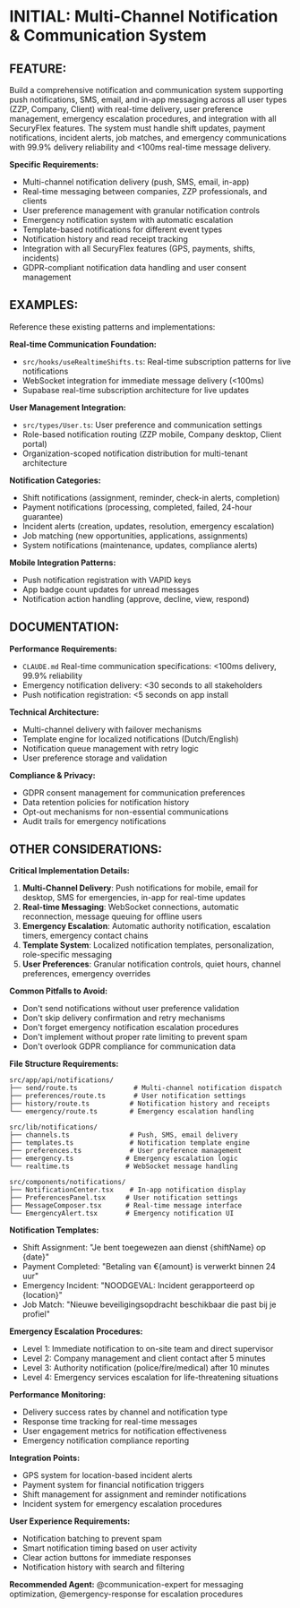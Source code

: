 # INITIAL: Multi-Channel Notification & Communication System

## FEATURE:
Build a comprehensive notification and communication system supporting push notifications, SMS, email, and in-app messaging across all user types (ZZP, Company, Client) with real-time delivery, user preference management, emergency escalation procedures, and integration with all SecuryFlex features. The system must handle shift updates, payment notifications, incident alerts, job matches, and emergency communications with 99.9% delivery reliability and <100ms real-time message delivery.

**Specific Requirements:**
- Multi-channel notification delivery (push, SMS, email, in-app)
- Real-time messaging between companies, ZZP professionals, and clients
- User preference management with granular notification controls
- Emergency notification system with automatic escalation
- Template-based notifications for different event types
- Notification history and read receipt tracking
- Integration with all SecuryFlex features (GPS, payments, shifts, incidents)
- GDPR-compliant notification data handling and user consent management

## EXAMPLES:
Reference these existing patterns and implementations:

**Real-time Communication Foundation:**
- `src/hooks/useRealtimeShifts.ts`: Real-time subscription patterns for live notifications
- WebSocket integration for immediate message delivery (<100ms)
- Supabase real-time subscription architecture for live updates

**User Management Integration:**
- `src/types/User.ts`: User preference and communication settings
- Role-based notification routing (ZZP mobile, Company desktop, Client portal)
- Organization-scoped notification distribution for multi-tenant architecture

**Notification Categories:**
- Shift notifications (assignment, reminder, check-in alerts, completion)
- Payment notifications (processing, completed, failed, 24-hour guarantee)
- Incident alerts (creation, updates, resolution, emergency escalation)
- Job matching (new opportunities, applications, assignments)
- System notifications (maintenance, updates, compliance alerts)

**Mobile Integration Patterns:**
- Push notification registration with VAPID keys
- App badge count updates for unread messages
- Notification action handling (approve, decline, view, respond)

## DOCUMENTATION:
**Performance Requirements:**
- `CLAUDE.md` Real-time communication specifications: <100ms delivery, 99.9% reliability
- Emergency notification delivery: <30 seconds to all stakeholders
- Push notification registration: <5 seconds on app install

**Technical Architecture:**
- Multi-channel delivery with failover mechanisms
- Template engine for localized notifications (Dutch/English)
- Notification queue management with retry logic
- User preference storage and validation

**Compliance & Privacy:**
- GDPR consent management for communication preferences
- Data retention policies for notification history
- Opt-out mechanisms for non-essential communications
- Audit trails for emergency notifications

## OTHER CONSIDERATIONS:

**Critical Implementation Details:**
1. **Multi-Channel Delivery**: Push notifications for mobile, email for desktop, SMS for emergencies, in-app for real-time updates
2. **Real-time Messaging**: WebSocket connections, automatic reconnection, message queuing for offline users
3. **Emergency Escalation**: Automatic authority notification, escalation timers, emergency contact chains
4. **Template System**: Localized notification templates, personalization, role-specific messaging
5. **User Preferences**: Granular notification controls, quiet hours, channel preferences, emergency overrides

**Common Pitfalls to Avoid:**
- Don't send notifications without user preference validation
- Don't skip delivery confirmation and retry mechanisms
- Don't forget emergency notification escalation procedures
- Don't implement without proper rate limiting to prevent spam
- Don't overlook GDPR compliance for communication data

**File Structure Requirements:**
```
src/app/api/notifications/
├── send/route.ts              # Multi-channel notification dispatch
├── preferences/route.ts       # User notification settings
├── history/route.ts          # Notification history and receipts
└── emergency/route.ts        # Emergency escalation handling

src/lib/notifications/
├── channels.ts               # Push, SMS, email delivery
├── templates.ts              # Notification template engine
├── preferences.ts            # User preference management
├── emergency.ts             # Emergency escalation logic
└── realtime.ts              # WebSocket message handling

src/components/notifications/
├── NotificationCenter.tsx    # In-app notification display
├── PreferencesPanel.tsx     # User notification settings
├── MessageComposer.tsx      # Real-time message interface
└── EmergencyAlert.tsx       # Emergency notification UI
```

**Notification Templates:**
- Shift Assignment: "Je bent toegewezen aan dienst {shiftName} op {date}"
- Payment Completed: "Betaling van €{amount} is verwerkt binnen 24 uur"
- Emergency Incident: "NOODGEVAL: Incident gerapporteerd op {location}"
- Job Match: "Nieuwe beveiligingsopdracht beschikbaar die past bij je profiel"

**Emergency Escalation Procedures:**
- Level 1: Immediate notification to on-site team and direct supervisor
- Level 2: Company management and client contact after 5 minutes
- Level 3: Authority notification (police/fire/medical) after 10 minutes
- Level 4: Emergency services escalation for life-threatening situations

**Performance Monitoring:**
- Delivery success rates by channel and notification type
- Response time tracking for real-time messages
- User engagement metrics for notification effectiveness
- Emergency notification compliance reporting

**Integration Points:**
- GPS system for location-based incident alerts
- Payment system for financial notification triggers
- Shift management for assignment and reminder notifications
- Incident system for emergency escalation procedures

**User Experience Requirements:**
- Notification batching to prevent spam
- Smart notification timing based on user activity
- Clear action buttons for immediate responses
- Notification history with search and filtering

**Recommended Agent:** @communication-expert for messaging optimization, @emergency-response for escalation procedures